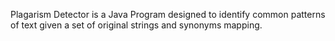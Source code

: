 Plagarism Detector is a Java Program designed to identify common patterns of text given a set of original strings and synonyms mapping.
